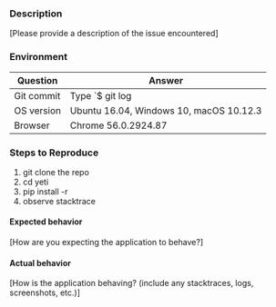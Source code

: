 ### Description
[Please provide a description of the issue encountered]

### Environment

| Question         | Answer
|------------------|--------------------
| Git commit       | Type `$ git log | head -n1` to find out
| OS version       | Ubuntu 16.04, Windows 10, macOS 10.12.3
| Browser          | Chrome 56.0.2924.87

### Steps to Reproduce
1. git clone the repo
1. cd yeti
1. pip install -r
1. observe stacktrace

#### Expected behavior
[How are you expecting the application to behave?]

#### Actual behavior
[How is the application behaving? (include any stacktraces, logs, screenshots, etc.)]
